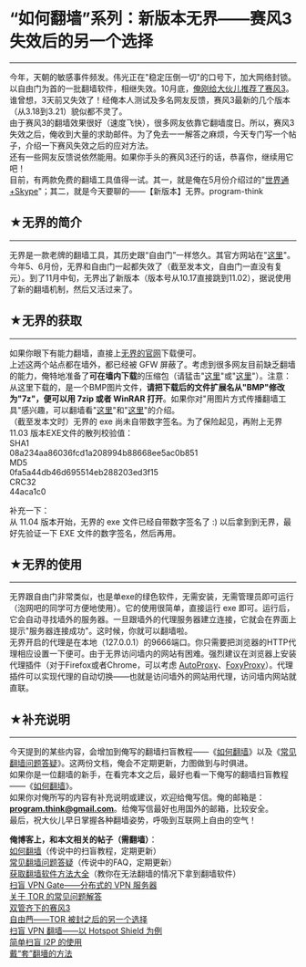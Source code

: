 # “如何翻墙”系列：新版本无界——赛风3失效后的另一个选择 

-----

 今年，天朝的敏感事件频发。伟光正在"稳定压倒一切"的口号下，加大网络封锁。以自由门为首的一批翻墙软件，相继失效。10月底，[俺刚给大伙儿推荐了赛风3](https://program-think.blogspot.com/2011/10/gfw-psiphon.html)。谁曾想，3天前又失效了！经俺本人测试及多名网友反馈，赛风3最新的几个版本（从3.18到3.21）貌似都不灵了。  
 由于赛风3的翻墙效果很好（速度飞快），很多网友依靠它翻墙度日。所以，赛风3失效之后，俺收到大量的求助邮件。为了免去一一解答之麻烦，今天专门写一个帖子，介绍一下赛风失效之后的应对方法。  
 还有一些网友反馈说依然能用。如果你手头的赛风3还行的话，恭喜你，继续用它吧！  
 目前，有两款免费的翻墙工具值得一试。其一，就是俺在5月份介绍过的"[世界通+Skype](https://program-think.blogspot.com/2011/05/through-gfw-with-skype.html)"；其二，就是今天要聊的——【新版本】无界。program-think  
   
 ## ★无界的简介
------

  
 无界是一款老牌的翻墙工具，其历史跟“自由门”一样悠久。其官方网站在"[这里](http://bit.ly/w6Jhfm)"。  
 今年5、6月份，无界和自由门一起都失效了（截至发本文，自由门一直没有复元）。到了11月中旬，无界出了新版本（版本号从10.17直接跳到11.02），据说使用了新的翻墙机制，然后又活过来了。  
   
 ## ★无界的获取
------

  
 如果你眼下有能力翻墙，直接上[无界的官网](http://www.wujieliulan.com/)下载便可。  
 上述这两个站点都在墙外，都已经被 GFW 屏蔽了。考虑到很多网友目前缺乏翻墙的能力，俺特地准备了**可在墙内下载**的压缩包（请猛击"[这里](http://u.sohu.com/download/1/13236809373760565268773)"或"[这里](http://blob-s-docs.googlegroups.com/docs/OgAAADUiyZO61i6mtrjxagGbJRMIrmg4PkwHQp64y9OEX5hIbK9UlZe1TxmDn9eoO_39afX5flO86Tj5DGTkDf68TfAA15jOjABVOHB4SnZwpt8uAK-7QnqpTSsy)"）。注意：从这里下载的，是一个BMP图片文件，**请把下载后的文件扩展名从"BMP"修改为"7z"，便可以用 7zip 或者 WinRAR 打开**。如果你对"用图片方式传播翻墙工具"感兴趣，可以翻墙看"[这里](https://program-think.blogspot.com/2011/05/use-image-hide-gfw-tool.html)"和"[这里](https://program-think.blogspot.com/2011/06/use-image-hide-information.html)"的介绍。  
 （截至发本文时）无界的 exe 尚未自带数字签名。为了保险起见，再附上无界 11.03 版本EXE文件的散列校验值：  
 SHA1  
 08a234aa86036fcd1a208994b88668ee5ac0b851  
 MD5  
 0fa5a44db46d695514eb288203ed3f15  
 CRC32  
 44aca1c0  
   
 补充一下：  
 从 11.04 版本开始，无界的 exe 文件已经自带数字签名了 :) 以后拿到到无界，最好先验证一下 EXE 文件的数字签名，然后再用。  
   
 ## ★无界的使用
------

  
 无界跟自由门非常类似，也是单exe的绿色软件，无需安装，无需管理员即可运行（泡网吧的同学可方便地使用）。它的使用很简单，直接运行 exe 即可。运行后，它会自动寻找墙外的服务器。一旦跟墙外的代理服务器建立连接，它就会在界面上提示"服务器连接成功"。这时候，你就可以翻墙啦。  
 无界开启的代理是在本地（127.0.0.1）的9666端口。你只需要把浏览器的HTTP代理相应设置一下便可。由于无界访问墙内的网站有困难。强烈建议在浏览器上安装代理插件（对于Firefox或者Chrome，可以考虑 [AutoProxy](https://autoproxy.org/)、[FoxyProxy](https://getfoxyproxy.org/)）。代理插件可以实现代理的自动切换——也就是访问墙外的网站用代理，访问墙内网站就直联。  
   
 ## ★补充说明
-----

  
 今天提到的某些内容，会增加到俺写的翻墙扫盲教程——《[如何翻墙](https://program-think.blogspot.com/2009/05/how-to-break-through-gfw.html)》以及《[常见翻墙问题答疑](https://program-think.blogspot.com/2011/09/gfw-faq.html)》。这两份文档，俺会不定期更新，力图做到与时俱进。  
 如果你是一位翻墙的新手，在看完本文之后，最好也看一下俺写的翻墙扫盲教程——《[如何翻墙](https://program-think.blogspot.com/2009/05/how-to-break-through-gfw.html)》。  
 如果你对俺所写的内容有补充说明或建议，欢迎给俺写信。俺的邮箱是：**[program.think@gmail.com](mailto:program.think@gmail.com)**。给俺写信最好也用国外的邮箱，比较安全。  
 最后，祝大伙儿早日掌握各种翻墙姿势，呼吸到互联网上自由的空气！  
   
 **俺博客上，和本文相关的帖子（需翻墙）**：  
 [如何翻墙](https://program-think.blogspot.com/2009/05/how-to-break-through-gfw.html)（传说中的扫盲教程，定期更新）  
 [常见翻墙问题答疑](https://program-think.blogspot.com/2011/09/gfw-faq.html)（传说中的FAQ，定期更新）  
 [获取翻墙软件方法大全](https://program-think.blogspot.com/2011/03/how-to-get-gfw-tools.html)（教你在无法翻墙的情况下拿到翻墙软件）  
 [扫盲 VPN Gate——分布式的 VPN 服务器](https://program-think.blogspot.com/2013/04/gfw-vpngate.html)  
 [关于 TOR 的常见问题解答](https://program-think.blogspot.com/2013/11/tor-faq.html)  
 [双管齐下的赛风3](https://program-think.blogspot.com/2011/10/gfw-psiphon.html)  
 [自由菛——TOR 被封之后的另一个选择](https://program-think.blogspot.com/2010/03/choose-free-gate.html)  
 [扫盲 VPN 翻墙——以 Hotspot Shield 为例](https://program-think.blogspot.com/2011/09/gfw-vpn-hotspot-shield.html)  
 [简单扫盲 I2P 的使用](https://program-think.blogspot.com/2012/06/gfw-i2p.html)  
 [戴“套”翻墻的方法](https://program-think.blogspot.com/2009/09/break-through-gfw-with-tor.html) 